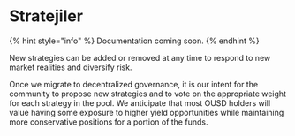 # Stratejiler

{% hint style="info" %}
Documentation coming soon.
{% endhint %}

New strategies can be added or removed at any time to respond to new market realities and diversify risk.

Once we migrate to decentralized governance, it is our intent for the community to propose new strategies and to vote on the appropriate weight for each strategy in the pool. We anticipate that most OUSD holders will value having some exposure to higher yield opportunities while maintaining more conservative positions for a portion of the funds.








